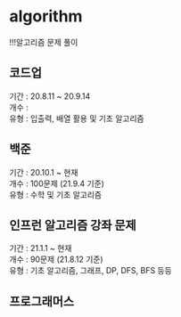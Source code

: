 # algorithm
!!!알고리즘 문제 풀이

## 코드업
기간 : 20.8.11 ~ 20.9.14 <br>
개수 : <br>
유형 : 입출력, 배열 활용 및 기초 알고리즘 <br>

## 백준 
기간 : 20.10.1 ~ 현재 <br>
개수 : 100문제 (21.9.4 기준) <br>
유형 : 수학 및 기초 알고리즘 <br>

## 인프런 알고리즘 강좌 문제
기간 : 21.1.1 ~ 현재 <br>
개수 : 90문제 (21.8.12 기준) <br>
유형 : 기초 알고리즘, 그래프, DP, DFS, BFS 등등 <br>

## 프로그래머스

